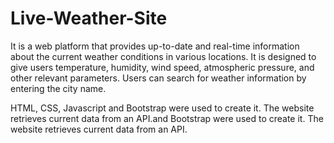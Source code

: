 # Live-Weather-Site
It is a web platform that provides up-to-date and real-time information about the current weather conditions in various locations. It is designed to give users temperature, humidity, wind speed, atmospheric pressure, and other relevant parameters. Users can search for weather information by entering the city name.

HTML, CSS, Javascript and Bootstrap were used to create it. The website retrieves current data from an API.and Bootstrap were used to create it. The website retrieves current data from an API.
